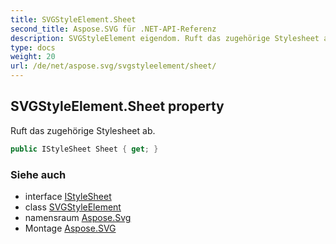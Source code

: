 ```yaml
---
title: SVGStyleElement.Sheet
second_title: Aspose.SVG für .NET-API-Referenz
description: SVGStyleElement eigendom. Ruft das zugehörige Stylesheet ab.
type: docs
weight: 20
url: /de/net/aspose.svg/svgstyleelement/sheet/
---
```

## SVGStyleElement.Sheet property

Ruft das zugehörige Stylesheet ab.

```csharp
public IStyleSheet Sheet { get; }
```

### Siehe auch

* interface [IStyleSheet](../../../aspose.svg.dom.css/istylesheet/)
* class [SVGStyleElement](../)
* namensraum [Aspose.Svg](../../svgstyleelement/)
* Montage [Aspose.SVG](../../../)


